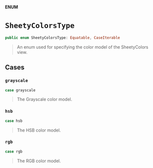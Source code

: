 **ENUM**

# `SheetyColorsType`

```swift
public enum SheetyColorsType: Equatable, CaseIterable
```

> An enum used for specifying the color model of the SheetyColors view.

## Cases
### `grayscale`

```swift
case grayscale
```

> The Grayscale color model.

### `hsb`

```swift
case hsb
```

> The HSB color model.

### `rgb`

```swift
case rgb
```

> The RGB color model.
